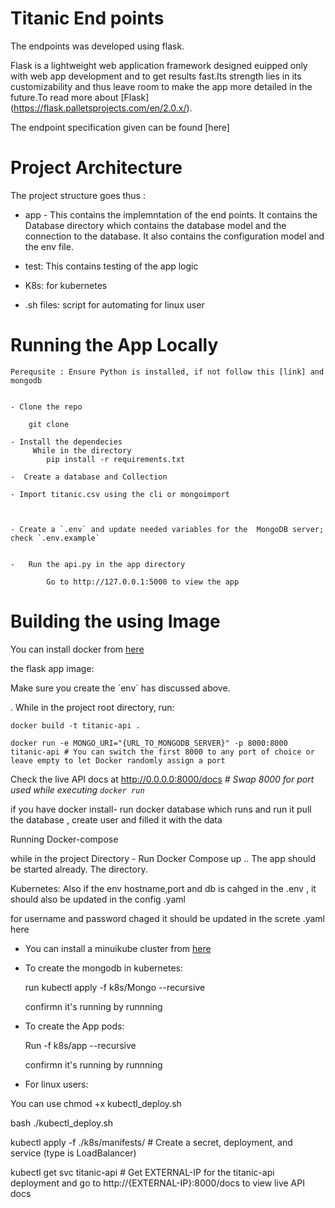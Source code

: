# Titanic End points

The endpoints was developed  using flask. 

Flask is a lightweight web application framework designed euipped only with web app development and  to get results fast.Its strength lies in its customizability and thus leave room to make the app more detailed in the future.To read more about [Flask] (https://flask.palletsprojects.com/en/2.0.x/).

The endpoint specification given can be found [here]

# Project Architecture




The project structure goes thus :

 - app - This contains the implemntation of the end points. It contains the Database  directory which contains the database model and the connection to the database. It also contains  the configuration model and the env file.

 - test: This contains testing of the app logic

 - K8s: for kubernetes

 - .sh files:  script for automating for linux user



 # Running the App Locally
    
    Perequsite : Ensure Python is installed, if not follow this [link] and mongodb 


    - Clone the repo

        git clone   

    - Install the dependecies
         While in the directory
            pip install -r requirements.txt
    
    -  Create a database and Collection 

    - Import titanic.csv using the cli or mongoimport


    
    - Create a `.env` and update needed variables for the  MongoDB server; check `.env.example`


    -   Run the api.py in the app directory

            Go to http://127.0.0.1:5000 to view the app

# Building the  using Image

You can install docker from [here](https://docs.docker.com/get-docker/)

 the flask app image:

 Make sure you create the ´env´ has discussed above. 



. While in the project root directory, run:
```
docker build -t titanic-api .

docker run -e MONGO_URI="{URL_TO_MONGODB_SERVER}" -p 8000:8000 titanic-api # You can switch the first 8000 to any port of choice or leave empty to let Docker randomly assign a port
```
Check the live API docs at http://0.0.0.0:8000/docs *# Swap 8000 for port used while executing `docker run`*

if you have docker install- run docker database which runs  and run
it pull the database , create user and filled it with the data 


Running Docker-compose 

 while in the project Directory - Run Docker Compose up .. The app should be started already. The directory.



Kubernetes:
Also if the env hostname,port and db is cahged in the .env , it should also be updated  in the  config .yaml

for username and password chaged it should be updated in the screte .yaml here

- You can install a minuikube cluster from [here](https://minikube.sigs.k8s.io/docs/start/) 

- To create the mongodb in kubernetes:

    run kubectl apply    -f k8s/Mongo --recursive 

    confirmn it's running by  runnning


- To create the App pods:

    Run  -f k8s/app --recursive

     confirmn it's running by  runnning


- For linux users:

You can use chmod +x kubectl_deploy.sh

bash ./kubectl_deploy.sh


kubectl apply -f ./k8s/manifests/ # Create a secret, deployment, and service (type is LoadBalancer)

kubectl get svc titanic-api # Get EXTERNAL-IP for the titanic-api deployment and go to http://{EXTERNAL-IP}:8000/docs to view live API docs

